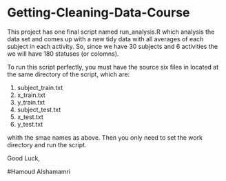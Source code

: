 Getting-Cleaning-Data-Course
============================
This project has one final script named run_analysis.R which analysis the data set and comes up with a new tidy data with all averages of each subject in each activity.
So, since we have 30 subjects and 6 activities the we will have 180 statuses (or colomns).

To run this script perfectly, you must have the source six files in located at the same directory of the script, which are:
1. subject_train.txt
2. x_train.txt
3. y_train.txt
4. subject_test.txt
5. x_test.txt
6. y_test.txt

whith the smae names as above. 
Then you only need to set the work directory and run the script.

Good Luck,

#Hamoud Alshamamri
